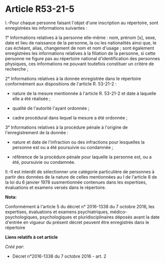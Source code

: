 # Article R53-21-5

I.-Pour chaque personne faisant l'objet d'une inscription au répertoire, sont enregistrées les informations suivantes : 

1° Informations relatives à la personne elle-même : nom, prénom [s], sexe, date et lieu de naissance de la personne, la ou
les nationalités ainsi que, le cas échéant, alias, changement de nom et nom d'usage ; sont également enregistrées les
informations relatives à la filiation de la personne, si cette personne ne figure pas au répertoire national d'identification
des personnes physiques, ces informations ne pouvant toutefois constituer un critère de recherche ; 

2° Informations relatives à la donnée enregistrée dans le répertoire conformément aux dispositions de l'article R. 53-21-2 : 

- nature de la mesure mentionnée à l'article R. 53-21-2 et date à laquelle elle a été réalisée ; 

- qualité de l'autorité l'ayant ordonnée ; 

- cadre procédural dans lequel la mesure a été ordonnée ; 

3° Informations relatives à la procédure pénale à l'origine de l'enregistrement de la donnée : 

- nature et date de l'infraction ou des infractions pour lesquelles la personne est ou a été poursuivie ou condamnée ; 

- référence de la procédure pénale pour laquelle la personne est, ou a été, poursuivie ou condamnée. 

II.-Il est interdit de sélectionner une catégorie particulière de personnes à partir des données de la nature de celles
mentionnées au I de l'article 8 de la loi du 6 janvier 1978 susmentionnée contenues dans les expertises, évaluations et
examens versés dans le répertoire.

**Nota:**

Conformément à l'article 5 du décret n° 2016-1338 du 7 octobre 2016, les expertises, évaluations et examens psychiatriques,
médico-psychologiques, psychologiques et pluridisciplinaires déposés avant la date d'entrée en vigueur du présent décret
peuvent être enregistrés dans le répertoire

**Liens relatifs à cet article**

_Créé par_:

  - Décret n°2016-1338 du 7 octobre 2016 - art. 2
